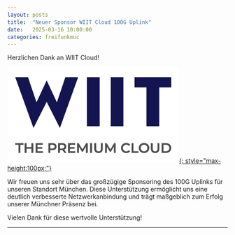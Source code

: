 ```yaml
---
layout: posts
title:  "Neuer Sponsor WIIT Cloud 100G Uplink"
date:   2025-03-16 10:00:00
categories: freifunkmuc
---
```


Herzlichen Dank an WIIT Cloud!

[![wiit logo](/assets/unterstuetzung/wiit.png){: style="max-height:100px;"}][wiit]

Wir freuen uns sehr über das großzügige Sponsoring des 100G Uplinks für unseren Standort München. Diese Unterstützung ermöglicht uns eine deutlich verbesserte Netzwerkanbindung und trägt maßgeblich zum Erfolg unserer Münchner Präsenz bei.

Vielen Dank für diese wertvolle Unterstützung!


---

[wiit]: https://www.wiit.cloud/
